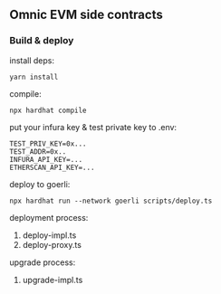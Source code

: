 ## Omnic EVM side contracts


### Build & deploy
install deps:
```
yarn install
```

compile:
```
npx hardhat compile
```

put your infura key & test private key to .env:
```
TEST_PRIV_KEY=0x...
TEST_ADDR=0x..
INFURA_API_KEY=...
ETHERSCAN_API_KEY=...
```

deploy to goerli:
```
npx hardhat run --network goerli scripts/deploy.ts
```

deployment process:
1. deploy-impl.ts
2. deploy-proxy.ts

upgrade process:
1. upgrade-impl.ts